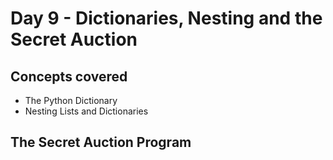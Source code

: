 # Day 9 - Dictionaries, Nesting and the Secret Auction

## Concepts covered

- The Python Dictionary
- Nesting Lists and Dictionaries

## The Secret Auction Program
